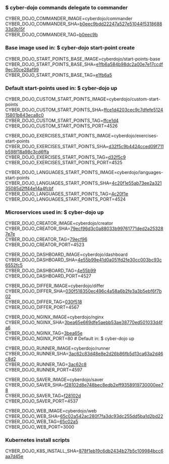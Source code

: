 ### $ cyber-dojo commands delegate to commander

CYBER_DOJO_COMMANDER_IMAGE=cyberdojo/commander  
CYBER_DOJO_COMMANDER_SHA=[b0eec9bdd22247a527e51044f531868833d3b15f](https://github.com/cyber-dojo/commander/commit/b0eec9bdd22247a527e51044f531868833d3b15f)  
CYBER_DOJO_COMMANDER_TAG=[b0eec9b](https://hub.docker.com/layers/cyberdojo/commander/b0eec9b/images/sha256-850bcbc0ad12e9e34cd7a16965a197864750f36275cc080c481521e062a9a9df)  

### Base image used in: $ cyber-dojo start-point create

CYBER_DOJO_START_POINTS_BASE_IMAGE=cyberdojo/start-points-base  
CYBER_DOJO_START_POINTS_BASE_SHA=[e1fb6a584b98dc2a00e7e17ccdf9ec30ce28af99](https://github.com/cyber-dojo/start-points-base/commit/e1fb6a584b98dc2a00e7e17ccdf9ec30ce28af99)  
CYBER_DOJO_START_POINTS_BASE_TAG=[e1fb6a5](https://hub.docker.com/layers/cyberdojo/start-points-base/e1fb6a5/images/sha256-fb94aaa6ab968a37166433a72601353630c4c855e68c513cc606e9a533aee69d)  

### Default start-points used in: $ cyber-dojo up

CYBER_DOJO_CUSTOM_START_POINTS_IMAGE=cyberdojo/custom-start-points  
CYBER_DOJO_CUSTOM_START_POINTS_SHA=[ffce1d4203cec9c7dfefe512415801b843eca8c0](https://github.com/cyber-dojo/custom-start-points/commit/ffce1d4203cec9c7dfefe512415801b843eca8c0)  
CYBER_DOJO_CUSTOM_START_POINTS_TAG=[ffce1d4](https://hub.docker.com/layers/cyberdojo/custom-start-points/ffce1d4/images/sha256-c468696f330dd9d24ab3f00fc370659c21c7d71cce4cf8d9eb6a2e3b6934eec4)  
CYBER_DOJO_CUSTOM_START_POINTS_PORT=4526

CYBER_DOJO_EXERCISES_START_POINTS_IMAGE=cyberdojo/exercises-start-points  
CYBER_DOJO_EXERCISES_START_POINTS_SHA=[d32f5c9b4424cced09f711b598f18a98c3cd6ffa](https://github.com/cyber-dojo/exercises-start-points/commit/d32f5c9b4424cced09f711b598f18a98c3cd6ffa)  
CYBER_DOJO_EXERCISES_START_POINTS_TAG=[d32f5c9](https://hub.docker.com/layers/cyberdojo/exercises-start-points/d32f5c9/images/sha256-8ea07c8348ba769beb3f6a04651635a0cbcfca25bd6fc5aae4c0d7f16601f040)  
CYBER_DOJO_EXERCISES_START_POINTS_PORT=4525

CYBER_DOJO_LANGUAGES_START_POINTS_IMAGE=cyberdojo/languages-start-points  
CYBER_DOJO_LANGUAGES_START_POINTS_SHA=[4c20f1e55ab73ee2a32135085d2ff44e14a4fcbf](https://github.com/cyber-dojo/languages-start-points/commit/4c20f1e55ab73ee2a32135085d2ff44e14a4fcbf)  
CYBER_DOJO_LANGUAGES_START_POINTS_TAG=[4c20f1e](https://hub.docker.com/layers/cyberdojo/languages-start-points/4c20f1e/images/sha256-006653932a15202beedbd3d4fd832838a5c4c82b58027be67a0e3b428a432730)  
CYBER_DOJO_LANGUAGES_START_POINTS_PORT=4524

### Microservices used in: $ cyber-dojo up

CYBER_DOJO_CREATOR_IMAGE=cyberdojo/creator  
CYBER_DOJO_CREATOR_SHA=[79ecf96d3c0a88033b99761771ded2a253287e7e](https://github.com/cyber-dojo/creator/commit/79ecf96d3c0a88033b99761771ded2a253287e7e)  
CYBER_DOJO_CREATOR_TAG=[79ecf96](https://hub.docker.com/layers/cyberdojo/creator/79ecf96/images/sha256-e8393fa17f82bcaf848efd08dd1b355d81eacf6083aea5100e74c7166549d9d7)  
CYBER_DOJO_CREATOR_PORT=4523

CYBER_DOJO_DASHBOARD_IMAGE=cyberdojo/dashboard  
CYBER_DOJO_DASHBOARD_SHA=[4e55b99e41d0a051fd2fe30cc003bc93c6552fc5](https://github.com/cyber-dojo/dashboard/commit/4e55b99e41d0a051fd2fe30cc003bc93c6552fc5)  
CYBER_DOJO_DASHBOARD_TAG=[4e55b99](https://hub.docker.com/layers/cyberdojo/dashboard/4e55b99/images/sha256-dd57a4af66bab735100473314fb57de67895b3b4733cd2034d5a51915c2873a3)  
CYBER_DOJO_DASHBOARD_PORT=4527

CYBER_DOJO_DIFFER_IMAGE=cyberdojo/differ  
CYBER_DOJO_DIFFER_SHA=[030f518350ec496c4a58a6b2fe3a3b5ebf6f7b02](https://github.com/cyber-dojo/differ/commit/030f518350ec496c4a58a6b2fe3a3b5ebf6f7b02)  
CYBER_DOJO_DIFFER_TAG=[030f518](https://hub.docker.com/layers/cyberdojo/differ/030f518/images/sha256-b0ace7cca85824de8d9f81c8bc49091876ceffca4818e4238cd0f4f4015e92ca)  
CYBER_DOJO_DIFFER_PORT=4567

CYBER_DOJO_NGINX_IMAGE=cyberdojo/nginx  
CYBER_DOJO_NGINX_SHA=[3bea65e669dfe5aebb53ae38770ed501033d4fa6](https://github.com/cyber-dojo/nginx/commit/3bea65e669dfe5aebb53ae38770ed501033d4fa6)  
CYBER_DOJO_NGINX_TAG=[3bea65e](https://hub.docker.com/layers/cyberdojo/nginx/3bea65e/images/sha256-3ab87935049f7fe4fbc446e30976ec0f2c968cf2d7af08392d38ceaf7ff7b7ea)  
CYBER_DOJO_NGINX_PORT=80 # Default in: $ cyber-dojo up

CYBER_DOJO_RUNNER_IMAGE=cyberdojo/runner  
CYBER_DOJO_RUNNER_SHA=[3ac62c83d48e8e2d26b86fb5d13ca63a2d46c8d2](https://github.com/cyber-dojo/runner/commit/3ac62c83d48e8e2d26b86fb5d13ca63a2d46c8d2)  
CYBER_DOJO_RUNNER_TAG=[3ac62c8](https://hub.docker.com/layers/cyberdojo/runner/3ac62c8/images/sha256-8349f70f53c2a560124ddb6511f1be67d9743187cdd5e0e5c65467d2dfe3cb37)  
CYBER_DOJO_RUNNER_PORT=4597

CYBER_DOJO_SAVER_IMAGE=cyberdojo/saver  
CYBER_DOJO_SAVER_SHA=[f28102d8e748bec8edb2eff9358919730000ee78](https://github.com/cyber-dojo/saver/commit/f28102d8e748bec8edb2eff9358919730000ee78)  
CYBER_DOJO_SAVER_TAG=[f28102d](https://hub.docker.com/layers/cyberdojo/saver/f28102d/images/sha256-3f560c3efa43441b13bd733cbcbe384bd00472db6856eca844401c2be30b0169)  
CYBER_DOJO_SAVER_PORT=4537

CYBER_DOJO_WEB_IMAGE=cyberdojo/web  
CYBER_DOJO_WEB_SHA=[65c02a542ac280f7fa3dc93dc255dd5ba1d2bd22](https://github.com/cyber-dojo/web/commit/65c02a542ac280f7fa3dc93dc255dd5ba1d2bd22)  
CYBER_DOJO_WEB_TAG=[65c02a5](https://hub.docker.com/layers/cyberdojo/web/65c02a5/images/sha256-13f6d08258078f9cb8f651f106a13af0020cc9d186c367d2ff07ada630050d5d)  
CYBER_DOJO_WEB_PORT=3000

### Kubernetes install scripts
CYBER_DOJO_K8S_INSTALL_SHA=[878f1eb19c6db2434b27b5c109984bcc6aa7d45e](https://github.com/cyber-dojo/k8s-install/commit/878f1eb19c6db2434b27b5c109984bcc6aa7d45e)  
